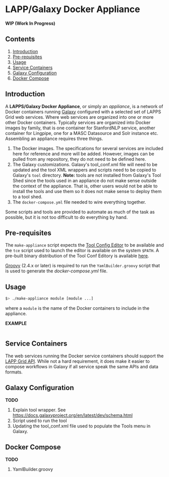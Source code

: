 # LAPP/Galaxy Docker Appliance

**WIP (Work In Progress)**

## Contents

1. [Introduction](#introduction)
1. [Pre-requisites](#pre-requisites)
1. [Usage](#usage)
1. [Service Containers](#service_containers)
1. [Galaxy Configuration](#galaxy-configuration)
1. [Docker Compose](#docker-compose)

## Introduction

A **LAPPS/Galaxy Docker Appliance**, or simply an *appliance*, is a network of Docker containers running [Galaxy](https://galaxyproject.org) configured with a selected set of LAPPS Grid web services. Where web services are organized into one or more other Docker containers.  Typically services are organized into Docker images by family, that is one container for StanfordNLP service, another container for Lingpipe, one for a MASC Datasource and Solr instance etc.  Assembling an appliance requires three things.

1. The Docker images.  The specifications for several services are included here for reference and more will be added.  However, images can be pulled from any repository, they do not need to be defined here.
1. The Galaxy customizations.  Galaxy's tool_conf.xml file will need to be updated and the tool XML wrappers and scripts need to be copied to Galaxy's `tool` directory.  **Note:** tools are not installed from Galaxy's Tool Shed since the tools used in an appliance do not make sense outside the context of the appliance.  That is, other users would not be able to install the tools and use them so it does not make sense to deploy them to a tool shed.
1. The `docker-compose.yml` file needed to wire everything together.

Some scripts and tools are provided to automate as much of the task as possible, but it is not too difficult to do everything by hand.

## Pre-requisites

The `make-appliance` script expects the [Tool Config Editor](https://github.com/oanc/tool-conf-editor) to be available and the `tce` script used to launch the editor is available on the system `$PATH`.  A pre-built binary distribution of the Tool Conf Editory is available [here](http://www.anc.org/downloads/ToolConfEditor-latest.tgz).

[Groovy](https://groovy-lang.org) (2.4.x or later) is required to run the `YamlBuilder.groovy` script that is used to generate the *docker-compose.yml* file.

## Usage

```bash
$> ./make-appliance module [module ...]
```

where a `module` is the name of the Docker containers to include in the appliance.

**EXAMPLE**

```bash
```

## Service Containers

The web services running the Docker service containers should support the [LAPP Grid API](http://wiki.lappsgrid.org/org.lappsgrid.api/apidocs/index.html). While not a hard requirement, it does make it easier to compose workflows in Galaxy if all service speak the same APIs and data formats.

## Galaxy Configuration

**TODO**

1. Explain tool wrapper. See https://docs.galaxyproject.org/en/latest/dev/schema.html
1. Script used to run the tool
1. Updating the tool_conf.xml file used to populate the Tools menu in Galaxy.

## Docker Compose

**TODO**

1. YamlBuilder.groovy





